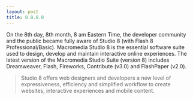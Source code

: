 ```yaml
---
layout: post
title: 8.8.8.8
---
```


On the 8th day, 8th month, 8 am Eastern Time, the developer community and the public became fully aware of Studio 8 (with Flash 8 Professional/Basic). Macromedia Studio 8 is the essential software suite used to design, develop and maintain interactive online experiences. The latest version of the Macromedia Studio Suite (version 8) includes Dreamweaver, Flash, Fireworks, Contribute (v3.0) and FlashPaper (v2.0).

> Studio 8 offers web designers and developers a new level of expressiveness, efficiency and simplified workflow to create websites, interactive experiences and mobile content.